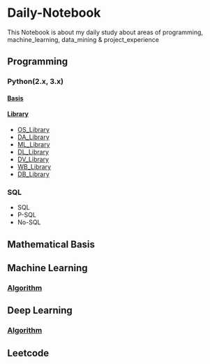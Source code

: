 # Daily-Notebook
This Notebook is about my daily study about areas of programming, machine_learning, data_mining & project_experience

## Programming
### Python(2.x, 3.x)
#### [Basis](/Programming/Python/Basis)
#### [Library](/Programming/Python/Lirary)
* [OS_Library](/Programming/Python/Lirary/OS_Library)
* [DA_Library](/Programming/Python/Lirary/DA_Library)
* [ML_Library](/Programming/Python/Lirary/ML_Library)
* [DL_Library](/Programming/Python/Lirary/DL_Library)
* [DV_Library](/Programming/Python/Lirary/DV_Library)
* [WB_Library](/Programming/Python/Lirary/WB_Library)
* [DB_Library](/Programming/Python/Lirary/DB_Library)

### SQL
* SQL
* P-SQL
* No-SQL


## Mathematical Basis

## Machine Learning
### [Algorithm](/Machine_Learning/Algorithm)


## Deep Learning
### [Algorithm](/Deep_Learning/Algorithm)

## Leetcode

